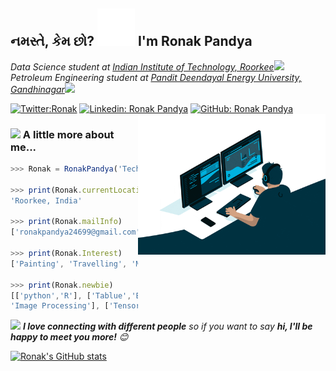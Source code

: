 <h2> નમસ્તે, કેમ છો? <img src="https://github.com/RonakPandya072/RonakPandya072/blob/main/giphy.gif" width="60"> I'm Ronak Pandya</h2>

<p><em>Data Science student at <a href="https://new.iitr.ac.in/Main/pages/_en_Indian_Institute_of_Technology_Roorkee__en_.html">Indian Institute of Technology, Roorkee</a><img src="https://media.giphy.com/media/fYSnHlufseco8Fh93Z/giphy.gif" width="30">
</em><br>
<em>Petroleum Engineering student at <a href="https://pdpu.ac.in/">Pandit Deendayal Energy University, Gandhinagar</a><img src="https://media.giphy.com/media/fYSnHlufseco8Fh93Z/giphy.gif" width="30"> </em>
</p>

[![Twitter:Ronak](https://img.shields.io/badge/-@iam_RonakPandya-blue?style=flat-square&logo=Twitter&logoColor=white&link=https://twitter.com/iam_RonakPandya)](https://twitter.com/iam_RonakPandya)
[![Linkedin: Ronak Pandya](https://img.shields.io/badge/-RonakPandya-blue?style=flat-square&logo=Linkedin&logoColor=white&link=https://www.linkedin.com/in/ronak-pandya-44214a159/)](https://www.linkedin.com/in/ronak-pandya-44214a159/)
[![GitHub: Ronak Pandya](https://img.shields.io/badge/-RonakPandya072-gray?style=flat-square&logo=GitHub&logoColor=white&link=https://github.com/RonakPandya072)](https://github.com/RonakPandya072)
<img align='right' src="https://github.com/RonakPandya072/RonakPandya072/blob/main/giphy_2.gif" width="300">



### <img src="https://media.giphy.com/media/VgCDAzcKvsR6OM0uWg/giphy.gif" width="50"> A little more about me... 
```javascript
>>> Ronak = RonakPandya('Techie', 'Data Science Enthusiast', 'Petroleum Engineer')

>>> print(Ronak.currentLocation)
'Roorkee, India'

>>> print(Ronak.mailInfo)
['ronakpandya24699@gmail.com']

>>> print(Ronak.Interest)
['Painting', 'Travelling', 'Model building', 'Coding']

>>> print(Ronak.newbie)
[['python','R'], ['Tablue','Excel', 'MySQL'], ['Machine learning', 'Deep learning', 'Time Series', 
'Image Processing'], ['Tensorflow', 'keras', 'pytorch', 'Numpy', 'Pandas', 'sklearn']]
```

<img src="https://media.giphy.com/media/LnQjpWaON8nhr21vNW/giphy.gif" width="60"> <em><b>I love connecting with different people</b> so if you want to say <b>hi, I'll be happy to meet you more!</b> 😊</em>

[![Ronak's GitHub stats](https://github-readme-stats.vercel.app/api?username=RonakPandya072)](https://github.com/anuraghazra/github-readme-stats)


